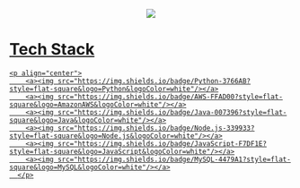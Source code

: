 <p align="center">
    <a href="https://zzangwoolog.tistory.com"><img src="https://user-images.githubusercontent.com/64726822/121777141-7237ef00-cbcb-11eb-822c-7441014895d2.png" border="0"</a>
</p>
    
# <b>Tech Stack</b>
    <p align="center">
        <a><img src="https://img.shields.io/badge/Python-3766AB?style=flat-square&logo=Python&logoColor=white"/></a>
        <a><img src="https://img.shields.io/badge/AWS-FFAD00?style=flat-square&logo=AmazonAWS&logoColor=white"/></a>
        <a><img src="https://img.shields.io/badge/Java-007396?style=flat-square&logo=Java&logoColor=white"/></a>
        <a><img src="https://img.shields.io/badge/Node.js-339933?style=flat-square&logo=Node.js&logoColor=white"/></a>
        <a><img src="https://img.shields.io/badge/JavaScript-F7DF1E?style=flat-square&logo=JavaScript&logoColor=white"/></a>
        <a><img src="https://img.shields.io/badge/MySQL-4479A1?style=flat-square&logo=MySQL&logoColor=white"/></a>
      </p>
